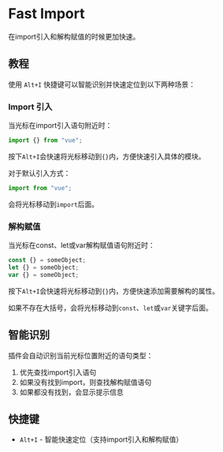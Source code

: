 # Fast Import

在import引入和解构赋值的时候更加快速。

## 教程

使用 `Alt+I` 快捷键可以智能识别并快速定位到以下两种场景：

### Import 引入

当光标在import引入语句附近时：

```javascript
import {} from "vue";
```

按下`Alt+I`会快速将光标移动到`{}`内，方便快速引入具体的模块。

对于默认引入方式：

```javascript
import from "vue";
```

会将光标移动到`import`后面。

### 解构赋值

当光标在const、let或var解构赋值语句附近时：

```javascript
const {} = someObject;
let {} = someObject;
var {} = someObject;
```

按下`Alt+I`会快速将光标移动到`{}`内，方便快速添加需要解构的属性。

如果不存在大括号，会将光标移动到`const`、`let`或`var`关键字后面。

## 智能识别

插件会自动识别当前光标位置附近的语句类型：

1. 优先查找import引入语句
2. 如果没有找到import，则查找解构赋值语句
3. 如果都没有找到，会显示提示信息

## 快捷键

- `Alt+I` - 智能快速定位（支持import引入和解构赋值）
